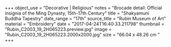+++
object_use = "Decorative | Religious"
notes = "Brocade detail:  Official insignia of the Ming Dynasty, 15th-17th Century"
title = "Shakyamuni Buddha Tapestry"
date_range = "17th"
source_title = "Rubin Museum of Art"
material = "Embroidery"
date = "2017-04-24T16:40:33.211798"
thumbnail = "Rubin_C2003_19_2H065223.preview.jpg"
image = "Rubin_C2003_19_2H065223.2000x2000.jpg"
size = "66.04 x 48.26 cm  "
+++
